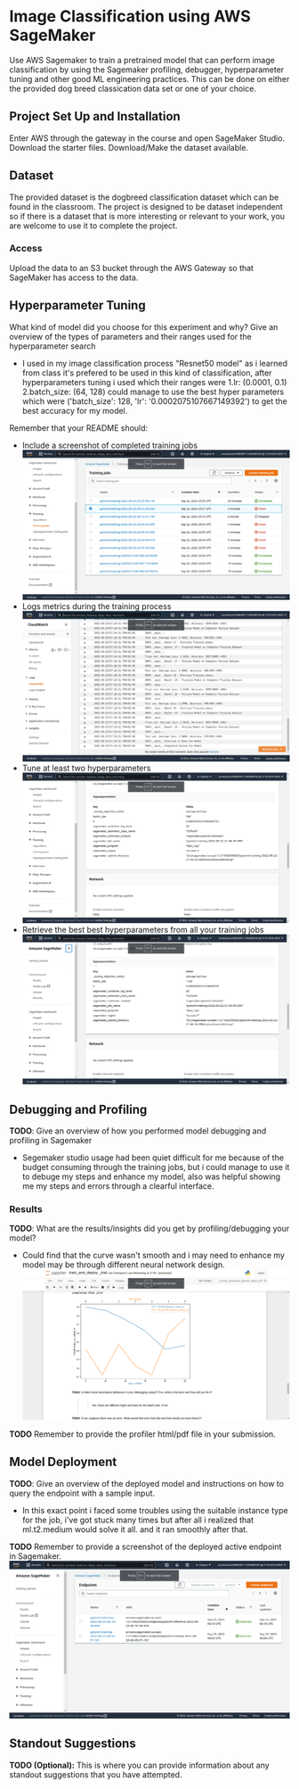 ﻿# Image Classification using AWS SageMaker

Use AWS Sagemaker to train a pretrained model that can perform image classification by using the Sagemaker profiling, debugger, hyperparameter tuning and other good ML engineering practices. This can be done on either the provided dog breed classication data set or one of your choice.

## Project Set Up and Installation
Enter AWS through the gateway in the course and open SageMaker Studio. 
Download the starter files.
Download/Make the dataset available. 

## Dataset
The provided dataset is the dogbreed classification dataset which can be found in the classroom.
The project is designed to be dataset independent so if there is a dataset that is more interesting or relevant to your work, you are welcome to use it to complete the project.

### Access
Upload the data to an S3 bucket through the AWS Gateway so that SageMaker has access to the data. 

## Hyperparameter Tuning
What kind of model did you choose for this experiment and why? Give an overview of the types of parameters and their ranges used for the hyperparameter search

* I used in my image classification process "Resnet50 model" as i learned from class it's prefered to be used in this kind of classification, after hyperparameters tuning i used which their ranges were
1.lr: (0.0001, 0.1)
2.batch_size: (64, 128)
could manage to use the best hyper parameters which were ('batch_size': 128, 'lr': '0.0002075107667149392') to get the best accuracy for my model.

Remember that your README should:
- Include a screenshot of completed training jobs
![Training Jobs](screen_shots/training_jobs_done.png "Training Jobs")
- Logs metrics during the training process
![Logs Metrics](screen_shots/log_training.png "Logs Metrics")
- Tune at least two hyperparameters
![Hyperparameters Tuning](screen_shots/hyperparameters_shot.png "Hyperparameters Tuning")
- Retrieve the best best hyperparameters from all your training jobs
![Best Hyperparameters](screen_shots/tuning_hyperparameters.png "Best Hyperparameters")
## Debugging and Profiling

**TODO**: Give an overview of how you performed model debugging and profiling in Sagemaker

* Segemaker studio usage had been quiet difficult for me because of the budget consuming through the training jobs, but i could manage to use it to debuge my steps and enhance my model, also was helpful showing me my steps and errors through a clearful interface.

### Results
**TODO**: What are the results/insights did you get by profiling/debugging your model?
* Could find that the curve wasn't smooth and i may need to enhance my model may be through different neural network design.
![Debugging Plot](screen_shots/plot_model.png "Debugging Plot")

**TODO** Remember to provide the profiler html/pdf file in your submission.


## Model Deployment
**TODO**: Give an overview of the deployed model and instructions on how to query the endpoint with a sample input.
* In this exact point i faced some troubles using the suitable instance type for the job, i've got stuck many times but after all i realized that ml.t2.medium would solve it all. and it ran smoothly after that.

**TODO** Remember to provide a screenshot of the deployed active endpoint in Sagemaker.
![Endpoint](screen_shots/end_point.png "Endpoint")
## Standout Suggestions
**TODO (Optional):** This is where you can provide information about any standout suggestions that you have attempted.
